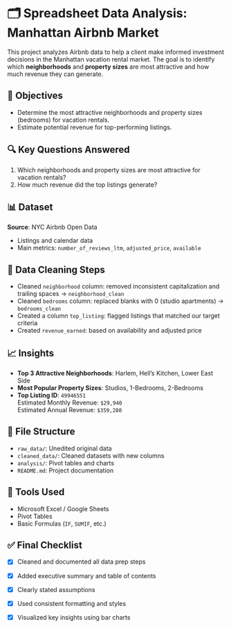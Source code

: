 
# 🗂️ Spreadsheet Data Analysis: Manhattan Airbnb Market

This project analyzes Airbnb data to help a client make informed investment decisions in the Manhattan vacation rental market. The goal is to identify which **neighborhoods** and **property sizes** are most attractive and how much revenue they can generate.

## 📌 Objectives

- Determine the most attractive neighborhoods and property sizes (bedrooms) for vacation rentals.
- Estimate potential revenue for top-performing listings.

## 🔍 Key Questions Answered

1. Which neighborhoods and property sizes are most attractive for vacation rentals?
2. How much revenue did the top listings generate?

## 📊 Dataset

**Source**: NYC Airbnb Open Data  
- Listings and calendar data
- Main metrics: `number_of_reviews_ltm`, `adjusted_price`, `available`

## 🧹 Data Cleaning Steps

- Cleaned `neighborhood` column: removed inconsistent capitalization and trailing spaces → `neighborhood_clean`
- Cleaned `bedrooms` column: replaced blanks with 0 (studio apartments) → `bedrooms_clean`
- Created a column `top_listing`: flagged listings that matched our target criteria
- Created `revenue_earned`: based on availability and adjusted price

## 📈 Insights

- **Top 3 Attractive Neighborhoods**: Harlem, Hell’s Kitchen, Lower East Side
- **Most Popular Property Sizes**: Studios, 1-Bedrooms, 2-Bedrooms
- **Top Listing ID**: `49946551`  
  Estimated Monthly Revenue: `$29,940`  
  Estimated Annual Revenue: `$359,280`

## 📂 File Structure

- `raw_data/`: Unedited original data
- `cleaned_data/`: Cleaned datasets with new columns
- `analysis/`: Pivot tables and charts
- `README.md`: Project documentation

## 🚀 Tools Used

- Microsoft Excel / Google Sheets
- Pivot Tables
- Basic Formulas (`IF`, `SUMIF`, etc.)

## ✅ Final Checklist

- [x] Cleaned and documented all data prep steps
- [x] Added executive summary and table of contents
- [x] Clearly stated assumptions
- [x] Used consistent formatting and styles
- [x] Visualized key insights using bar charts




  








